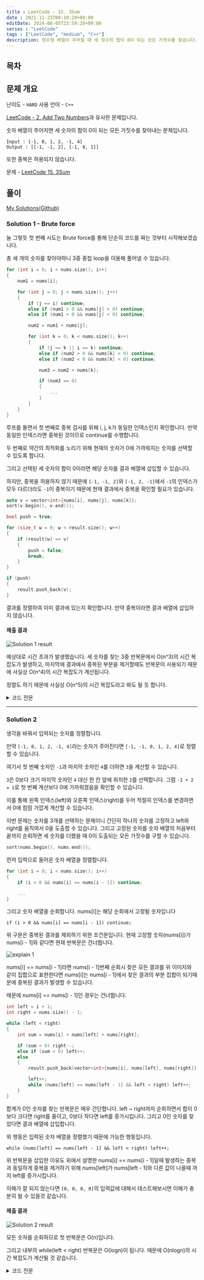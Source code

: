 ```yaml
---
title : LeetCode - 15. 3Sum
date : 2021-11-23T00:10:29+09:00
editDate: 2024-06-05T23:59:28+09:00
series : "LeetCode"
tags : ["LeetCode", "medium", "C++"]
description: 정수형 배열이 주어질 때 세 정수의 합이 0이 되는 모든 가짓수를 찾습니다.
---
```


## 목차

## 문제 개요

난이도 - `HARD` 사용 언어 - `C++`

[LeetCode - 2. Add Two Numbers]()과 유사한 문제입니다.

숫자 배열이 주어지면 세 숫자의 합이 0이 되는 모든 가짓수를 찾아내는 문제입니다.

```
Input : [-1, 0, 1, 2, -1, 4]
Output : [[-1, -1, 2], [-1, 0, 1]]
```

또한 중복은 허용되지 않습니다.

문제 - [LeetCode 15. 3Sum](https://leetcode.com/problems/3sum/)

## 풀이
[My Solutions(Github)](https://github.com/LDobac/leetcode/tree/master/15.%203Sum)

### Solution 1 - Brute force
늘 그렇듯 첫 번째 시도는 Brute force를 통해 단순히 코드를 짜는 것부터 시작해보겠습니다.

총 세 개의 숫자를 찾아야하니 3중 중첩 loop을 이용해 풀어낼 수 있습니다.

```cpp
for (int i = 0; i < nums.size(); i++)
{
    num1 = nums[i];

    for (int j = 0; j < nums.size(); j++)
    {
        if (j == i) continue;
        else if (num1 > 0 && nums[j] > 0) continue;
        else if (num1 < 0 && nums[j] < 0) continue; 

        num2 = num1 + nums[j];

        for (int k = 0; k < nums.size(); k++)
        {
            if (j == k || i == k) continue;
            else if (num2 > 0 && nums[k] > 0) continue;
            else if (num2 < 0 && nums[k] < 0) continue; 

            num3 = num2 + nums[k];

            if (num3 == 0)
            {
                ...
            }
        }
    }
}
```

루프를 돌면서 첫 번째로 중복 검사를 위해 i, j, k가 동일한 인덱스인지 확인합니다. 만약 동일한 인덱스라면 중복된 것이므로 continue를 수행합니다.

두 번째로 약간의 최적화를 노리기 위해 현재의 숫자가 0에 가까워지는 숫자를 선택할 수 있도록 합니다.

그리고 선택된 세 숫자의 합이 0이라면 해당 숫자를 결과 배열에 삽입할 수 있습니다.

하지만, 중복을 허용하지 않기 때문에 `[-1, -1, 2]`와 `[-1, 2, -1]`에서 `-1`의 인덱스가 모두 다르더라도 `-1`이 중복이기 때문에 현재 결과에서 중복을 확인할 필요가 있습니다.

```cpp
auto v = vector<int>{nums[i], nums[j], nums[k]};
sort(v.begin(), v.end()); 

bool push = true;

for (size_t w = 0; w < result.size(); w++)
{
    if (result[w] == v)
    {
        push = false;
        break;
    }
}

if (push)
{
    result.push_back(v);
}
```

결과를 정렬하여 이미 결과에 있는지 확인합니다. 만약 중복이라면 결과 배열에 삽입하지 않습니다.

#### 제출 결과
![Solution 1 result](./images/15/result_2.webp)

예상대로 시간 초과가 발생했습니다. 세 숫자를 찾는 3중 반복문에서 O(n^3)의 시간 복잡도가 발생하고, 마지막에 결과에서 중복된 부분을 제거할때도 반복문이 사용되기 때문에 사실상 O(n^4)의 시간 복잡도가 계산됩니다.

정렬도 하기 때문에 사실상 O(n^5)의 시간 복잡도라고 봐도 될 듯 합니다.

<details>
<summary>코드 전문</summary>

```cpp showLineNumbers
class Solution 
{
public:
    vector<vector<int>> threeSum(vector<int>& nums) 
    {
        vector<vector<int>> result;

        int num1, num2, num3;

        for (int i = 0; i < nums.size(); i++)
        {
            num1 = nums[i];

            for (int j = 0; j < nums.size(); j++)
            {
                if (j == i) continue;
                else if (num1 > 0 && nums[j] > 0) continue;
                else if (num1 < 0 && nums[j] < 0) continue; 

                num2 = num1 + nums[j];

                for (int k = 0; k < nums.size(); k++)
                {
                    if (j == k || i == k) continue;
                    else if (num2 > 0 && nums[k] > 0) continue;
                    else if (num2 < 0 && nums[k] < 0) continue; 

                    num3 = num2 + nums[k];

                    if (num3 == 0)
                    {
                        auto v = vector<int>{nums[i], nums[j], nums[k]};
                        sort(v.begin(), v.end()); 

                        bool push = true;

                        for (size_t w = 0; w < result.size(); w++)
                        {
                            if (result[w] == v)
                            {
                                push = false;
                                break;
                            }
                        }

                        if (push)
                        {
                            result.push_back(v);
                        }
                    }
                }
            }
        }

        return result;
    }
};
```

</details>

---

### Solution 2
생각을 바꿔서 입력되는 숫자를 정렬합니다.

만약 `[-1, 0, 1, 2, -1, 4]`라는 숫자가 주어진다면 `[-1, -1, 0, 1, 2, 4]`로 정렬할 수 있습니다.

여기서 첫 번째 숫자인 `-1`과 마지막 숫자인 `4`를 더하면 `3`을 계산할 수 있습니다.

`3`은 0보다 크기 마지막 숫자인 `4` 대신 한 칸 앞에 위치한 `2`를 선택합니다. 그럼 `-1 + 2 = 1`로 첫 번째 계산보다 0에 가까워졌음을 확인할 수 있습니다.

이를 통해 왼쪽 인덱스(left)와 오른쪽 인덱스(right)를 두어 적절히 인덱스를 변경하면서 0에 점점 가깝게 계산할 수 있습니다.

이번 문제는 숫자를 3개를 선택하는 문제이니 간단히 하나의 숫자를 고정하고 left와 right를 움직여서 0을 도출할 수 있습니다. 그리고 고정된 숫자를 숫자 배열의 처음부터 끝까지 순회하면 세 숫자를 더했을 때 0이 도출되는 모든 가짓수를 구할 수 있습니다.

```cpp
sort(nums.begin(), nums.end());
```

먼저 입력으로 들어온 숫자 배열을 정렬합니다.

```cpp
for (int i = 0; i < nums.size(); i++)
{
    if (i > 0 && nums[i] == nums[i - 1]) continue;

    ...
}
```

그리고 숫자 배열을 순회합니다. nums[i]는 해당 순회에서 고정될 숫자입니다

`if (i > 0 && nums[i] == nums[i - 1]) continue;`

위 구문은 중복된 결과를 제외하기 위한 조건문입니다. 현재 고정할 숫자(nums[i])가 nums[i - 1]와 같다면 현재 반복문은 건너뜁니다.

![explain 1](./images/15/eg_1.webp)

nums[i] == nums[i - 1]라면 nums[i - 1]번째 순회시 찾은 모든 결과를 위 이미지와 같이 집합으로 표현한다면 nums[i]는 nums[i - 1]에서 찾은 결과의 부분 집합이 되기때문에 중복된 결과가 발생할 수 있습니다.

때문에 nums[i] == nums[i - 1]인 경우는 건너뜁니다.

```cpp
int left = i + 1;
int right = nums.size() - 1;

while (left < right)
{
    int sum = nums[i] + nums[left] + nums[right];

    if (sum > 0) right--;
    else if (sum < 0) left++;
    else
    {
        result.push_back(vector<int>{nums[i], nums[left], nums[right]});

        left++;
        while (nums[left] == nums[left - 1] && left < right) left++;
    }
}
```

합계가 0인 숫자를 찾는 반복문은 매우 간단합니다. left ~ right까지 순회하면서 합이 0보다 크다면 right를 줄이고, 0보다 작다면 left를 증가시킵니다. 그리고 0인 숫자를 찾았다면 결과 배열에 삽입합니다.

위 행동은 입력된 숫자 배열을 정렬했기 때문에 가능한 행동입니다.

```while (nums[left] == nums[left - 1] && left < right) left++;```

위 반복문을 삽입한 이유도 위에서 설명한 nums[i] == nums[i - 1]일때 발생하는 중복과 동일하게 중복을 제거하기 위해 nums[left]가 nums[left - 1]와 다른 값이 나올때 까지 left를 증가시킵니다.

이해가 잘 되지 않는다면 `[0, 0, 0, 0]`의 입력값에 대해서 테스트해보시면 이해가 충분히 될 수 있을것 같습니다.

#### 제출 결과
![Solution 2 result](./images/15/result_3.webp)

모든 숫자를 순회하므로 첫 반복문은 O(n)입니다.

그리고 내부의 while(left < right) 반복문은 O(logn)이 됩니다. 때문에 O(nlogn)의 시간 복잡도가 계산될 것 같습니다.

<details>
<summary>코드 전문</summary>

```cpp showLineNumbers
class Solution 
{
public:
    vector<vector<int>> threeSum(vector<int>& nums) 
    {
        vector<vector<int>> result;

        sort(nums.begin(), nums.end());

        for (int i = 0; i < nums.size(); i++)
        {
            if (i > 0 && nums[i] == nums[i - 1]) continue;

            int left = i + 1;
            int right = nums.size() - 1;

            while (left < right)
            {
                int sum = nums[i] + nums[left] + nums[right];

                if (sum > 0) right--;
                else if (sum < 0) left++;
                else
                {
                    result.push_back(vector<int>{nums[i], nums[left], nums[right]});

                    left++;
                    while (nums[left] == nums[left - 1] && left < right) left++;
                }
            }
        }

        return result;
    }
};
```

</details>
